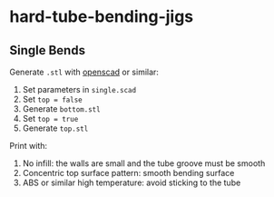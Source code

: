 # hard-tube-bending-jigs

## Single Bends

Generate `.stl` with [openscad](https://openscad.org) or similar:

1. Set parameters in `single.scad`
2. Set `top = false`
3. Generate `bottom.stl`
4. Set `top = true`
5. Generate `top.stl`

Print with:
1. No infill: the walls are small and the tube groove must be smooth
2. Concentric top surface pattern: smooth bending surface
3. ABS or similar high temperature: avoid sticking to the tube

